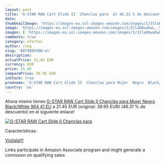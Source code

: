 ```yaml
---
layout: post
title: 'G-STAR RAW Cart Slide II  Chanclas para  al 46.31 % de descuento'
date: 
thumbnailImage: 'https://images-eu.ssl-images-amazon.com/images/I/31laDAwaEwL._SL200_.jpg'
image: 'https://images-eu.ssl-images-amazon.com/images/I/31laDAwaEwL._SL200_.jpg'
images: [ 'https://images-eu.ssl-images-amazon.com/images/I/31laDAwaEwL._SL200_.jpg' ]
comments: true
category: ofertas
author: ring
slug: 'B0798DVX8W-es'
description:
actualPrice: 21.45 EUR
currency: EUR
price: 21.45
comparePrice: 39.95 EUR
inStock: true
prodname: 'G-STAR RAW Cart Slide II  Chanclas para Mujer  Negro  Black/White 964   41 EU'
country: 'es'
---
```


Ahora mismo tienes [G-STAR RAW Cart Slide II  Chanclas para Mujer  Negro  Black/White 964   41 EU](https://www.amazon.es/dp/B0798DVX8W/?tag=tolees-21) a 21.45 EUR (original: 39.95 EUR) (46.31 %  de descuento) en el siguiente enlace!

[![G-STAR RAW Cart Slide II  Chanclas para ](https://images-eu.ssl-images-amazon.com/images/I/31laDAwaEwL._SL200_.jpg)](https://www.amazon.es/dp/B0798DVX8W/?tag=tolees-21)

Características:


[Visítala!!!](https://www.amazon.es/dp/B0798DVX8W/?tag=tolees-21)

Links participate in Amazon Associate program and might generate a comission on qualifying sales
